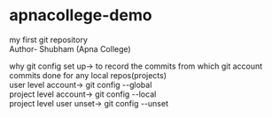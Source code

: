 # apnacollege-demo
my first git repository
<br>
Author- Shubham (Apna College)

why git config set up-> to record the commits from which git account commits done for any local repos(projects)
<br>
user level account-> git config --global
<br>
project level account-> git config --local
<br>
project level user unset-> git config --unset